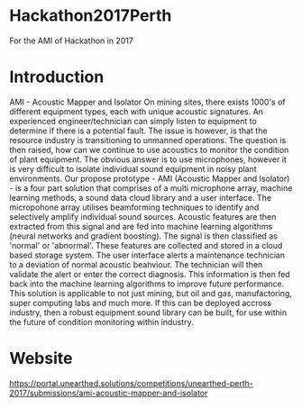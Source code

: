 # Hackathon2017Perth
For the AMI of Hackathon in 2017

# Introduction

AMI - Acoustic Mapper and Isolator
On mining sites, there exists 1000's of different equipment types, each with unique acoustic signatures. An experienced engineer/technician can simply listen to equipment to determine if there is a potential fault. The issue is however, is that the resource industry is transitioning to unmanned operations. The question is then raised, how can we continue to use acoustics to monitor the condition of plant equipment. The obvious answer is to use microphones, however it is very difficult to isolate individual sound equipment in noisy plant environments. Our propose prototype - AMI (Acoustic Mapper and Isolator) - is a four part solution that comprises of a multi microphone array, machine learning methods, a sound data cloud library and a user interface. The micropohone array utilises beamforming techniques to identify and selectively amplify individual sound sources. Acoustic features are then extracted from this signal and are fed into machine learning algorithms (neural networks and gradient boosting). The signal is then classified as 'normal' or 'abnormal'. These features are collected and stored in a cloud based storage system. The user interface alerts a maintenance technician to a deviation of normal acoustic beahviour. The technician will then validate the alert or enter the correct diagnosis. This information is then fed back into the machine learning algorithms to improve future performance. This solution is applicable to not just mining, but oil and gas, manufactoring, super computing labs and much more. If this can be deployed accross industry, then a robust equipment sound library can be built, for use within the future of condition monitoring within industry.

# Website

https://portal.unearthed.solutions/competitions/unearthed-perth-2017/submissions/ami-acoustic-mapper-and-isolator
